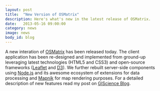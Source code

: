 ```yaml
---
layout: post
title:  "New Version of OSMatrix"
description: Here's what's new in the latest release of OSMatrix.
date:   2013-05-16 09:00:00
category: news
image: news
body_id: blog
---
```


A new interation of [OSMatrix](http://osmatrix.uni-hd.de/) has been released today. The client application has been re-designed and implemented from ground-up leveraging latest technologies (HTML5 and CSS3) and open-source frameworks ([Leaflet](https://leafletjs.com/) and [D3](https://d3js.org/)). We further rebuilt server-side components using [Node.js](http://nodejs.org/) and its awesome ecosystem of extensions for data processing and [Mapnik](https://mapnik.org/) for map rendering purposes. For a detailed description of new features read my post on [GIScience Blog](https://web.archive.org/web/20130622161858/http://k1z.blog.uni-heidelberg.de:80/2013/05/16/new-version-of-osmatrix/).
